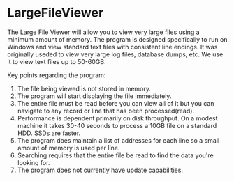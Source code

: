 # LargeFileViewer

The Large File Viewer will allow you to view very large files using a minimum amount of memory. The program is designed specifically to run on Windows and view standard  text files with consistent line endings. It was originally useded to view very large log files, database dumps, etc. We use it to view text files up to 50-60GB.

Key points regarding the program:

1. The file being viewed is not stored in memory.
2. The program will start displaying the file immediately.
3. The entire file must be read before you can view all of it but you can navigate to any record or line that has been processed(read).
4. Performance is dependent primarily on disk throughput. On a modest machine it takes 30-40 seconds to process a 10GB file on a standard HDD. SSDs are faster.
5. The program does maintain a list of addresses for each line so a small amount of memory is used per line.
6. Searching requires that the entire file be read to find the data you're looking for.
7. The program does not currently have update capabilities.
